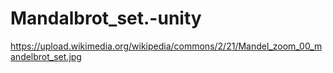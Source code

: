 # Mandalbrot_set.-unity

https://upload.wikimedia.org/wikipedia/commons/2/21/Mandel_zoom_00_mandelbrot_set.jpg

